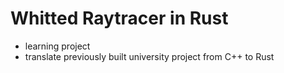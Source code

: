 # Whitted Raytracer in Rust
- learning project
- translate previously built university project from C++ to Rust 